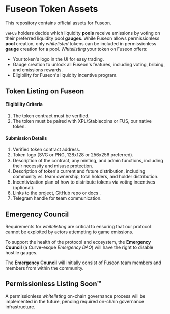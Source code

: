 # Fuseon Token Assets

This repository contains official assets for Fuseon.

`veFUS` holders decide which liquidity **pools** receive emissions by voting on their preferred liquidity pool **gauges**. While Fuseon allows permissionless **pool** creation, only *whitelisted* tokens can be included in permissionless **gauge** creation for a pool. *Whitelisting* your token on Fuseon offers:

- Your token's logo in the UI for easy trading.
- Gauge creation to unlock all Fuseon's features, including voting, bribing, and emissions rewards.
- Eligibility for Fuseon's liquidity incentive program.

## Token Listing on Fuseon

#### Eligibility Criteria

1. The token contract must be verified.
2. The token must be paired with XPL/Stablecoins or FUS, our native token.

#### Submission Details

1. Verified token contract address.
2. Token logo (SVG or PNG, 128x128 or 256x256 preferred).
3. Description of the contract, any minting, and admin functions, including their necessity and misuse protection.
4. Description of token's current and future distribution, including community vs. team ownership, total holders, and holder distribution.
5. Incentivization plan of how to distribute tokens via voting incentives (optional).
6. Links to the project, GitHub repo or docs .
7. Telegram handle for team communication.

## Emergency Council

Requirements for *whitelisting* are critical to ensuring that our protocol cannot be exploited by actors attempting to game emissions.

To support the health of the protocol and ecosystem, the **Emergency Council** (a Curve-esque *Emergency DAO*) will have the right to disable hostile gauges.

The **Emergency Council** will initially consist of Fuseon team members and members from within the community.

## Permissionless Listing Soon™

A permissionless *whitelisting* on-chain governance process will be implemented in the future, pending required on-chain governance infrastructure.
